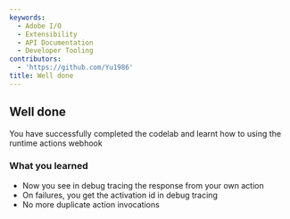 ```yaml
---
keywords:
  - Adobe I/O
  - Extensibility
  - API Documentation
  - Developer Tooling
contributors:
  - 'https://github.com/Yu1986'
title: Well done
---
```


## Well done

You have successfully completed the codelab and learnt how to using the runtime actions webhook

### What you learned
- Now you see in debug tracing the response from your own action
- On failures, you get the activation id in debug tracing
- No more duplicate action invocations

